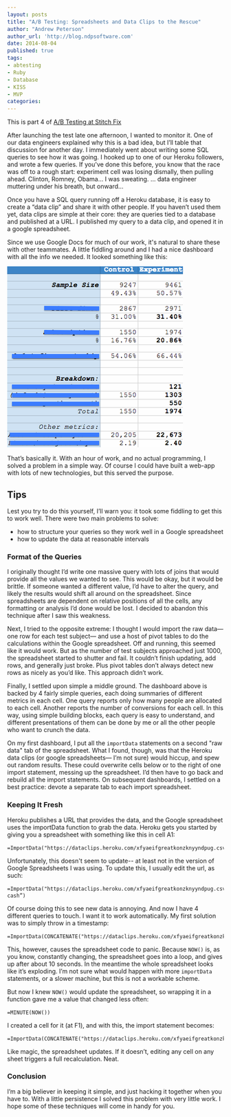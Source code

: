 ```yaml
---
layout: posts
title: "A/B Testing: Spreadsheets and Data Clips to the Rescue"
author: "Andrew Peterson"
author_url: 'http://blog.ndpsoftware.com'
date: 2014-08-04
published: true
tags:
- abtesting
- Ruby
- Database
- KISS
- MVP
categories: 
---
```



This is part 4 of [A/B Testing at Stitch Fix](/blog/2014/08/01/a-b-testing-at-stitchfix-part-1/)



After launching the test late one afternoon, I wanted to monitor it. 
One of our data engineers explained why this is a bad idea, but I’ll table that discussion for another day. 
I immediately went about writing some SQL queries to see how it was going. I hooked up to one of 
our Heroku followers, and wrote a few queries. If you've done this before, you know that the race was off 
to a rough start: experiment cell was losing dismally, then pulling ahead. Clinton, Romney, Obama… I was sweating. … 
data engineer muttering under his breath, but onward…

Once you have a SQL query running off a Heroku database, it is easy to create a “data clip” and share it with 
other people. 
If you haven’t used them yet, data clips are simple at their core: they are queries tied to a database and 
published at a URL. I published my query to a data clip, and opened it in a google spreadsheet. 

Since we
use Google Docs for much of our work, it's natural to share these with other teammates.
A little fiddling around and I had a nice dashboard with all the info we needed. It looked something like this:

<img class="rounded" style="width:409px" src="/img/blog/a-b-test-dashboard-screenshot.png" alt="Screenshot of spreadsheet showing a column for control and one for experiment, with stats labelled in each row">


That’s basically it. With an hour of work, and no actual programming, I solved a problem in a simple way. Of course
I could have built a web-app with lots of new technologies, but this served the purpose.

## Tips

Lest you try to do this yourself, I’ll warn you: it took some fiddling to get this to work well. 
There were two main problems to solve: 

* how to structure your queries so they work well in a Google spreadsheet
* how to update the data at reasonable intervals

### Format of the Queries

I originally thought I’d write one massive query with lots of joins that would provide all the values 
we wanted to see. This would be okay, but it would be brittle. If someone wanted a different value, 
I’d have to alter the query, and likely the results would shift all around on the spreadsheet. 
Since spreadsheets are dependent on relative positions of all the cells,  any formatting or analysis 
I’d done would be lost. I decided to abandon this technique after I saw this weakness.

Next, I tried to the opposite extreme: I thought I would  import the raw data— one row for each test 
subject— and use a host of pivot tables to do the calculations within the Google spreadsheet. 
Off and running, this seemed like it would work. But as the number of test subjects approached just 1000, 
the spreadsheet started to shutter and fail. It couldn’t finish updating, add rows, and generally just broke. 
Plus pivot tables don’t always detect new rows as nicely as you’d like. This approach didn’t work.

Finally, I settled upon simple a middle ground. The dashboard above is backed by 4 fairly simple queries, 
each doing summaries of different metrics in each cell. One query reports only how many people are allocated 
to each cell. Another reports the number of conversions for each cell. In this way, using simple building blocks, 
each query is easy to understand, and different presentations of them can be done by me or all the other 
people who want to crunch the data.

On my first dashboard, I put all the `importData` statements on a second "raw data" tab of the spreadsheet. 
What I found, though, was that the Heroku data clips (or google spreadsheets— I’m not sure) would hiccup, 
and spew out random results. These could overwrite cells below or to the right of one import statement, 
messing up the spreadsheet. I’d then have to go back and rebuild all the import statements. On subsequent 
dashboards, I settled on a best practice: devote a separate tab to each import spreadsheet.


### Keeping It Fresh

Heroku publishes a URL that provides the data, and the Google spreadsheet uses the importData function to grab the data. 
Heroku gets you started by giving you a spreadsheet with something like this in cell A1:

```
=ImportData("https://dataclips.heroku.com/xfyaeifgreatkonzknyyndpug.csv")
```

Unfortunately, this doesn't seem to update-- at least not in the version of Google Spreadsheets I
was using. To update this, I usually edit the url, as such:

```
=ImportData("https://dataclips.heroku.com/xfyaeifgreatkonzknyyndpug.csv?cash”)
```

Of course doing this to see new data is annoying. And now I have 4 different queries to touch. 
I want it to work automatically. My first solution was to simply throw in a timestamp:

```
=ImportData(CONCATENATE("https://dataclips.heroku.com/xfyaeifgreatkonzknyyndpug.csv.csv?",NOW()))
```

This, however, causes the spreadsheet code to panic. Because `NOW()` is, as you know, constantly changing, 
the spreadsheet goes into a loop, and gives up after about 10 seconds. In the meantime the whole spreadsheet 
looks like it’s exploding. I’m not sure what would happen with more `importData` statements, or a 
slower machine, but this is not a workable scheme. 

But now I knew `NOW()` would update the spreadsheet, so wrapping it in a function gave me a value
that changed less often:

```
=MINUTE(NOW())
```

I created a cell for it (at F1), and with this, the import statement becomes:

```
=ImportData(CONCATENATE("https://dataclips.heroku.com/xfyaeifgreatkonzknyyndpug.csv.csv?”,$F$1))
```

Like magic, the spreadsheet updates. If it doesn’t, editing any cell on any sheet triggers a full 
recalculation. Neat.



### Conclusion

I’m a big believer in keeping it simple, and just hacking it together when you have to. 
With a little persistence I solved this problem with very little work. I hope some of 
these techniques will come in handy for you. 